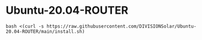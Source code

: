 # Ubuntu-20.04-ROUTER
`bash <(curl -s https://raw.githubusercontent.com/DIVISIONSolar/Ubuntu-20.04-ROUTER/main/install.sh)`

